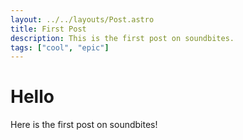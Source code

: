 ```yaml
---
layout: ../../layouts/Post.astro
title: First Post
description: This is the first post on soundbites.
tags: ["cool", "epic"]
---
```


# Hello

Here is the first post on soundbites!
